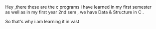 Hey ,there these are the c programs i have learned in my first semester  
as well as in my first year 2nd sem , we have Data & Structure in C . 

So that's why i am learning it in vast
